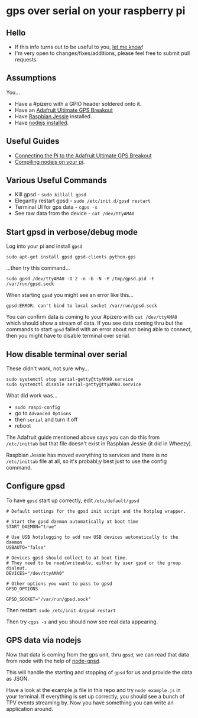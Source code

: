 # gps over serial on your raspberry pi

## Hello

* If this info turns out to be useful to you, [let me know](https://twitter.com/dankapusta)!
* I'm very open to changes/fixes/additions, please feel free to submit pull requests.


## Assumptions

You...
* Have a #pizero with a GPIO header soldered onto it.
* Have an [Adafruit Ultimate GPS Breakout](https://www.adafruit.com/product/746)
* Have [Raspbian Jessie](https://www.raspberrypi.org/downloads/raspbian/) installed.
* Have [nodejs installed](https://nodejs.org/en/download/package-manager/#debian-and-ubuntu-based-linux-distributions).

## Useful Guides
* [Connecting the Pi to the Adafruit Ultimate GPS Breakout](https://learn.adafruit.com/adafruit-ultimate-gps-on-the-raspberry-pi/using-uart-instead-of-usb)
* [Compiling nodejs on your pi](https://www.youtube.com/watch?v=J6g53Hm0rq4).

## Various Useful Commands
* Kill gpsd - `sudo killall gpsd`
* Elegantly restart gpsd - `sudo /etc/init.d/gpsd restart`
* Terminal UI for gps data - `cgps -s`
* See raw data from the device - `cat /dev/ttyAMA0`

## Start gpsd in verbose/debug mode
Log into your pi and install `gpsd`

    sudo apt-get install gpsd gpsd-clients python-gps

...then try this command...

    sudo gpsd /dev/ttyAMA0 -D 2 -n -b -N -P /tmp/gpsd.pid -F /var/run/gpsd.sock

When starting `gpsd` you might see an error like this...

    gpsd:ERROR: can't bind to local socket /var/run/gpsd.sock

You can confirm data is coming to your #pizero with `cat /dev/ttyAMA0` which should show a stream of data. If you see data coming thru but the commands to start `gpsd` failed with an error about not being able to connect, then you might have to disable terminal over serial.

## How disable terminal over serial
These didn't work, not sure why...

    sudo systemctl stop serial-getty@ttyAMA0.service
    sudo systemctl disable serial-getty@ttyAMA0.service

What did work was...
* `sudo raspi-config`
* go to `Advanced Options`
* then `serial` and turn it off
* reboot

The Adafruit guide mentioned above says you can do this from `/etc/inittab` but that file doesn't exist in Raspbian Jessie (it did in Wheezy).

Raspbian Jessie has moved everything to services and there is no `/etc/inittab` file at all, so it's probabl;y best just to use the config command.


## Configure gpsd

To have `gpsd` start up correctly, edit `/etc/default/gpsd`

    # Default settings for the gpsd init script and the hotplug wrapper.

    # Start the gpsd daemon automatically at boot time
    START_DAEMON="true"

    # Use USB hotplugging to add new USB devices automatically to the daemon
    USBAUTO="false"

    # Devices gpsd should collect to at boot time.
    # They need to be read/writeable, either by user gpsd or the group dialout.
    DEVICES="/dev/ttyAMA0"

    # Other options you want to pass to gpsd
    GPSD_OPTIONS

    GPSD_SOCKET="/var/run/gpsd.sock"


Then restart: `sudo /etc/init.d/gpsd restart`

Then try `cgps -s` and you should now see real data appearing.

## GPS data via nodejs

Now that data is coming from the gps unit, thru `gpsd`, we can read that data from node with the help of [node-gpsd](https://github.com/eelcocramer/node-gpsd).

This will handle the starting and stopping of `gpsd` for us and provide the data as JSON.

Have a look at the example.js file in this repo and try `node example.js` in your terminal. If everything is set up correctly, you should see a bunch of TPV events streaming by. Now you have something you can write an application around.
